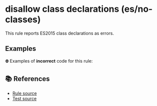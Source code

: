 # disallow class declarations (es/no-classes)

This rule reports ES2015 class declarations as errors.

## Examples

⛔ Examples of **incorrect** code for this rule:

<eslint-playground type="bad" code="/*eslint es/no-classes: error */
class A {}
const B = class {}
" />

## 📚 References

- [Rule source](https://github.com/mysticatea/eslint-plugin-es/blob/v1.3.1/lib/rules/no-classes.js)
- [Test source](https://github.com/mysticatea/eslint-plugin-es/blob/v1.3.1/tests/lib/rules/no-classes.js)
